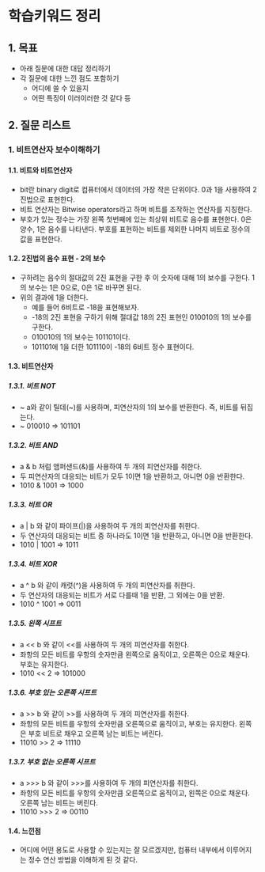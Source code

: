 # 학습키워드 정리

## 1. 목표

- 아래 질문에 대한 대답 정리하기
- 각 질문에 대한 느낀 점도 포함하기
  - 어디에 쓸 수 있을지
  - 어떤 특징이 이러이러한 것 같다 등

## 2. 질문 리스트

### 1. 비트연산자 보수이해하기

#### 1.1. 비트와 비트연산자

- bit란 binary digit로 컴퓨터에서 데이터의 가장 작은 단위이다. 0과 1을 사용하여 2진법으로 표현한다.
- 비트 연산자는 Bitwise operators라고 하며 비트를 조작하는 연산자를 지칭한다.
- 부호가 있는 정수는 가장 왼쪽 첫번째에 있는 최상위 비트로 음수를 표현한다. 0은 양수, 1은 음수를 나타낸다. 부호를 표현하는 비트를 제외한 나머지 비트로 정수의 값을 표현한다.

#### 1.2. 2진법의 음수 표현 - 2의 보수

- 구하려는 음수의 절대값의 2진 표현을 구한 후 이 숫자에 대해 1의 보수를 구한다. 1의 보수는 1은 0으로, 0은 1로 바꾸면 된다.
- 위의 결과에 1을 더한다.
  - 예를 들어 6비트로 -18을 표현해보자.
  - -18의 2진 표현을 구하기 위해 절대값 18의 2진 표현인 010010의 1의 보수를 구한다.
  - 010010의 1의 보수는 101101이다.
  - 101101에 1을 더한 101110이 -18의 6비트 정수 표현이다.

#### 1.3. 비트연산자

##### 1.3.1. 비트 NOT

- ~ a와 같이 틸데(~)를 사용하며, 피연산자의 1의 보수를 반환한다. 즉, 비트를 뒤집는다.
- ~ 010010 => 101101

##### 1.3.2. 비트 AND

- a & b 처럼 앰퍼샌드(&)를 사용하여 두 개의 피연산자를 취한다.
- 두 피연산자의 대응되는 비트가 모두 1이면 1을 반환하고, 아니면 0을 반환한다.
- 1010 & 1001 => 1000

##### 1.3.3. 비트 OR

- a | b 와 같이 파이프(|)을 사용하여 두 개의 피연산자를 취한다.
- 두 연산자의 대응되는 비트 중 하나라도 1이면 1을 반환하고, 아니면 0을 반환한다.
- 1010 | 1001 => 1011

##### 1.3.4. 비트 XOR

- a ^ b 와 같이 캐럿(^)을 사용하여 두 개의 피연산자를 취한다.
- 두 연산자의 대응되는 비트가 서로 다를때 1을 반환, 그 외에는 0을 반환.
- 1010 ^ 1001 => 0011

##### 1.3.5. 왼쪽 시프트

- a << b 와 같이 <<를 사용하여 두 개의 피연산자를 취한다.
- 좌항의 모든 비트를 우항의 숫자만큼 왼쪽으로 움직이고, 오른쪽은 0으로 채운다. 부호는 유지한다.
- 1010 << 2 => 101000

##### 1.3.6. 부호 있는 오른쪽 시프트

- a >> b 와 같이 >>를 사용하여 두 개의 피연산자를 취한다.
- 좌항의 모든 비트를 우항의 숫자만큼 오른쪽으로 움직이고, 부호는 유지한다. 왼쪽은 부호 비트로 채우고 오른쪽 남는 비트는 버린다.
- 11010 >> 2 => 11110

##### 1.3.7. 부호 없는 오른쪽 시프트

- a >>> b 와 같이 >>>를 사용하여 두 개의 피연산자를 취한다.
- 좌항의 모든 비트를 우항의 숫자만큼 오른쪽으로 움직이고, 왼쪽은 0으로 채운다. 오른쪽 남는 비트는 버린다.
- 11010 >>> 2 => 00110

#### 1.4. 느낀점

- 어디에 어떤 용도로 사용할 수 있는지는 잘 모르겠지만, 컴퓨터 내부에서 이루어지는 정수 연산 방법을 이해하게 된 것 같다.